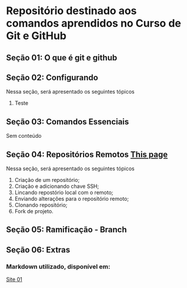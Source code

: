 # Repositório destinado aos comandos aprendidos no Curso de Git e GitHub

## Seção 01: O que é git e github [<nome que deseja aparecer>](link)

## Seção 02: Configurando []()
Nessa seção, será apresentado os seguintes tópicos
1. Teste 

## Seção 03: Comandos Essenciais []()
Sem conteúdo 
## Seção 04: Repositórios Remotos [This page](./Seção04/)
Nessa seção, será apresentado os seguintes tópicos
1. Criação de um repositório;
2. Criação e adicionando chave SSH;
3. Lincando repostório local com o remoto;
4. Enviando alterações para o repositório remoto;
5. Clonando repositório;
6. Fork de projeto.


## Seção 05: Ramificação - Branch []()

## Seção 06: Extras []()


### Markdown utilizado, disponível em:
[Site 01](https://docs.pipz.com/central-de-ajuda/learning-center/guia-basico-de-markdown#open
)
